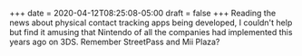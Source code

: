 +++
date = 2020-04-12T08:25:08-05:00
draft = false
+++
Reading the news about physical contact tracking apps being developed, I couldn't help but find it amusing that Nintendo of all the companies had implemented this years ago on 3DS. Remember StreetPass and Mii Plaza?